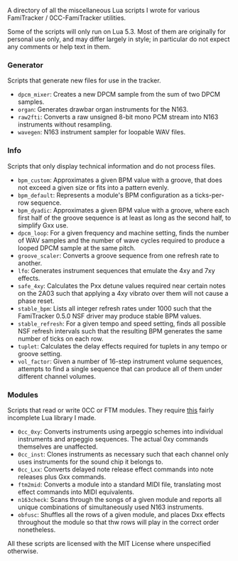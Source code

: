 A directory of all the miscellaneous Lua scripts I wrote for various FamiTracker / 0CC-FamiTracker utilities.

Some of the scripts will only run on Lua 5.3. Most of them are originally for personal use only, and may differ largely in style; in particular do not expect any comments or help text in them.

### Generator

Scripts that generate new files for use in the tracker.

- `dpcm_mixer`: Creates a new DPCM sample from the sum of two DPCM samples.
- `organ`: Generates drawbar organ instruments for the N163.
- `raw2fti`: Converts a raw unsigned 8-bit mono PCM stream into N163 instruments without resampling.
- `wavegen`: N163 instrument sampler for loopable WAV files.

### Info

Scripts that only display technical information and do not process files.

- `bpm_custom`: Approximates a given BPM value with a groove, that does not exceed a given size or fits into a pattern evenly.
- `bpm_default`: Represents a module's BPM configuration as a ticks-per-row sequence.
- `bpm_dyadic`: Approximates a given BPM value with a groove, where each first half of the groove sequence is at least as long as the second half, to simplify Gxx use.
- `dpcm_loop`: For a given frequency and machine setting, finds the number of WAV samples and the number of wave cycles required to produce a looped DPCM sample at the same pitch.
- `groove_scaler`: Converts a groove sequence from one refresh rate to another.
- `lfo`: Generates instrument sequences that emulate the 4xy and 7xy effects.
- `safe_4xy`: Calculates the Pxx detune values required near certain notes on the 2A03 such that applying a 4xy vibrato over them will not cause a phase reset.
- `stable_bpm`: Lists all integer refresh rates under 1000 such that the FamiTracker 0.5.0 NSF driver may produce stable BPM values.
- `stable_refresh`: For a given tempo and speed setting, finds all possible NSF refresh intervals such that the resulting BPM generates the same number of ticks on each row.
- `tuplet`: Calculates the delay effects required for tuplets in any tempo or groove setting.
- `vol_factor`: Given a number of 16-step instrument volume sequences, attempts to find a single sequence that can produce all of them under different channel volumes.

### Modules

Scripts that read or write 0CC or FTM modules. They require [this](https://github.com/HertzDevil/luaFTM) fairly incomplete Lua library I made.

- `0cc_0xy`: Converts instruments using arpeggio schemes into individual instruments and arpeggio sequences. The actual 0xy commands themselves are unaffected.
- `0cc_inst`: Clones instruments as necessary such that each channel only uses instruments for the sound chip it belongs to.
- `0cc_Lxx`: Converts delayed note release effect commands into note releases plus Gxx commands.
- `ftm2mid`: Converts a module into a standard MIDI file, translating most effect commands into MIDI equivalents.
- `n163check`: Scans through the songs of a given module and reports all unique combinations of simultaneously used N163 instruments.
- `obfusc`: Shuffles all the rows of a given module, and places Dxx effects throughout the module so that thw rows will play in the correct order nonetheless.

All these scripts are licensed with the MIT License where unspecified otherwise.